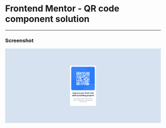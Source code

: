 # Frontend Mentor - QR code component solution

---

### Screenshot
![alt text](assets/images/preview.png)
